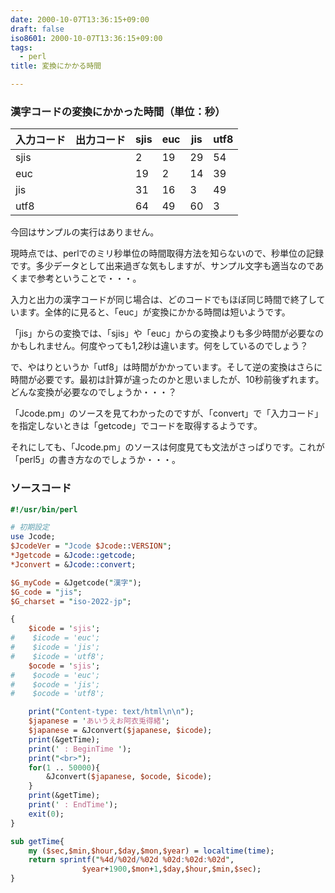 ```yaml
---
date: 2000-10-07T13:36:15+09:00
draft: false
iso8601: 2000-10-07T13:36:15+09:00
tags:
  - perl
title: 変換にかかる時間

---
```


### 漢字コードの変換にかかった時間（単位：秒）

| 入力コード | 出力コード | sjis | euc | jis | utf8 |
|------------|------------|------|-----|-----|------|
| sjis       |            | 2    | 19  | 29  | 54   |
| euc        |            | 19   | 2   | 14  | 39   |
| jis        |            | 31   | 16  | 3   | 49   |
| utf8       |            | 64   | 49  | 60  | 3    |

今回はサンプルの実行はありません。

現時点では、perlでのミリ秒単位の時間取得方法を知らないので、秒単位の記録です。多少データとして出来過ぎな気もしますが、サンプル文字も適当なのであくまで参考ということで・・・。

入力と出力の漢字コードが同じ場合は、どのコードでもほぼ同じ時間で終了しています。全体的に見ると、「euc」が変換にかかる時間は短いようです。

「jis」からの変換では、「sjis」や「euc」からの変換よりも多少時間が必要なのかもしれません。何度やっても1,2秒は違います。何をしているのでしょう？

で、やはりというか「utf8」は時間がかかっています。そして逆の変換はさらに時間が必要です。最初は計算が違ったのかと思いましたが、10秒前後ずれます。どんな変換が必要なのでしょうか・・・？

「Jcode.pm」のソースを見てわかったのですが、「convert」で「入力コード」を指定しないときは「getcode」でコードを取得するようです。

それにしても、「Jcode.pm」のソースは何度見ても文法がさっぱりです。これが「perl5」の書き方なのでしょうか・・・。

### ソースコード

```perl
#!/usr/bin/perl

# 初期設定
use Jcode;
$JcodeVer = "Jcode $Jcode::VERSION";
*Jgetcode = &Jcode::getcode;
*Jconvert = &Jcode::convert;

$G_myCode = &Jgetcode("漢字");
$G_code = "jis";
$G_charset = "iso-2022-jp";

{
    $icode = 'sjis';
#    $icode = 'euc';
#    $icode = 'jis';
#    $icode = 'utf8';
    $ocode = 'sjis';
#    $ocode = 'euc';
#    $ocode = 'jis';
#    $ocode = 'utf8';

    print("Content-type: text/html\n\n");
    $japanese = 'あいうえお阿衣兎得緒';
    $japanese = &Jconvert($japanese, $icode);
    print(&getTime);
    print(' : BeginTime ');
    print("<br>");
    for(1 .. 50000){
        &Jconvert($japanese, $ocode, $icode);
    }
    print(&getTime);
    print(' : EndTime');
    exit(0);
}

sub getTime{
    my ($sec,$min,$hour,$day,$mon,$year) = localtime(time);
    return sprintf("%4d/%02d/%02d %02d:%02d:%02d",
                $year+1900,$mon+1,$day,$hour,$min,$sec);
}
```
